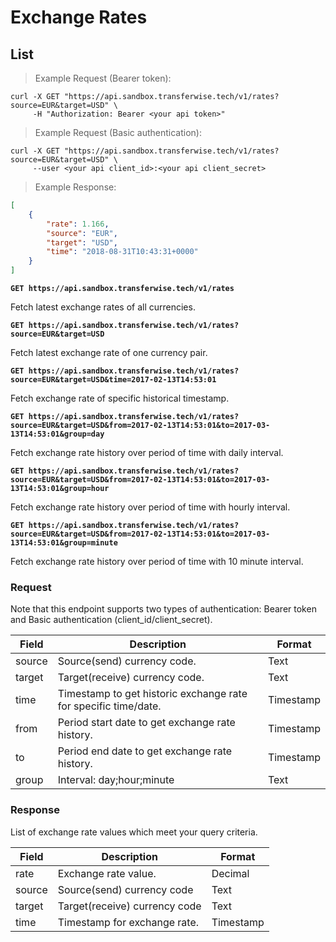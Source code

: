 # Exchange Rates
## List
> Example Request (Bearer token):

```shell
curl -X GET "https://api.sandbox.transferwise.tech/v1/rates?source=EUR&target=USD" \
     -H "Authorization: Bearer <your api token>"
```

> Example Request (Basic authentication):

```shell
curl -X GET "https://api.sandbox.transferwise.tech/v1/rates?source=EUR&target=USD" \
     --user <your api client_id>:<your api client_secret> 
```

> Example Response:

```json
[
    {
        "rate": 1.166,
        "source": "EUR",
        "target": "USD",
        "time": "2018-08-31T10:43:31+0000"
    }
]
```
**`GET https://api.sandbox.transferwise.tech/v1/rates`**

Fetch latest exchange rates of all currencies.<br/>

**`GET https://api.sandbox.transferwise.tech/v1/rates?source=EUR&target=USD`**

Fetch latest exchange rate of one currency pair.<br/>

**`GET https://api.sandbox.transferwise.tech/v1/rates?source=EUR&target=USD&time=2017-02-13T14:53:01`**

Fetch exchange rate of specific historical timestamp.<br/>

**`GET https://api.sandbox.transferwise.tech/v1/rates?source=EUR&target=USD&from=2017-02-13T14:53:01&to=2017-03-13T14:53:01&group=day`**

Fetch exchange rate history over period of time with daily interval.<br/>

**`GET https://api.sandbox.transferwise.tech/v1/rates?source=EUR&target=USD&from=2017-02-13T14:53:01&to=2017-03-13T14:53:01&group=hour`**

Fetch exchange rate history over period of time with hourly interval.<br/>

**`GET https://api.sandbox.transferwise.tech/v1/rates?source=EUR&target=USD&from=2017-02-13T14:53:01&to=2017-03-13T14:53:01&group=minute`**

Fetch exchange rate history over period of time with 10 minute interval.<br/>




### Request

Note that this endpoint supports two types of authentication: Bearer token and Basic authentication (client_id/client_secret).

Field                 | Description                                                        | Format
---------             | -------                                                            | -----------
source                | Source(send) currency code.                                        | Text
target                | Target(receive) currency code.                                     | Text
time                  | Timestamp to get historic exchange rate for specific time/date.    | Timestamp
from                  | Period start date to get exchange rate history.                    | Timestamp
to                    | Period end date to get exchange rate history.                      | Timestamp
group                 | Interval: day;hour;minute                                          | Text




### Response

List of exchange rate values which meet your query criteria.

Field                 | Description                                   | Format
---------             | -------                                       | -----------
rate                  | Exchange rate value.                          | Decimal
source                | Source(send) currency code                    | Text
target                | Target(receive) currency code                 | Text
time                  | Timestamp for exchange rate.                  | Timestamp


